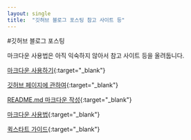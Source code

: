 ```yaml
---
layout: single
title:  "깃허브 블로그 포스팅 참고 사이트 등"
---
```


#깃허브 블로그 포스팅

마크다운 사용법은 아직 익숙하지 않아서
참고 사이트 등을 올려둡니다.



[마크다운 사용하기](https://jekyllrb.com/docs/posts/){:target="_blank"}

[깃허브 페이지에 관하여](https://docs.github.com/en/pages/getting-started-with-github-pages/about-github-pages){:target="_blank"}

[README.md 마크다운 작성](https://docs.github.com/en/repositories/managing-your-repositorys-settings-and-features/customizing-your-repository/about-readmes){:target="_blank"}

[마크다운 사용법](https://gist.github.com/ihoneymon/652be052a0727ad59601){:target="_blank"}

[퀵스타트 가이드](https://mmistakes.github.io/minimal-mistakes/docs/quick-start-guide/){:target="_blank"}


